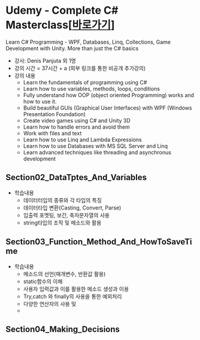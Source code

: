 # Udemy - Complete C# Masterclass[[바로가기](https://www.udemy.com/course/complete-csharp-masterclass/)]
Learn C# Programming - WPF, Databases, Linq, Collections, Game Development with Unity. More than just the C# basics

- 강사: Denis Panjuta 외 1명
- 강의 시간 = 37시간 + a (외부 링크를 통한 비공개 추가강의)
- 강의 내용
  - Learn the fundamentals of programming using C#
  - Learn how to use variables, methods, loops, conditions
  - Fully understand how OOP (object oriented Programming) works and how to use it.
  - Build beautiful GUIs (Graphical User Interfaces) with WPF (Windows Presentation Foundation)
  - Create video games using C# and Unity 3D
  - Learn how to handle errors and avoid them
  - Work with files and text
  - Learn how to use Linq and Lambda Expressions
  - Learn how to use Databases with MS SQL Server and Linq
  - Learn advanced techniques like threading and asynchronus development


## Section02_DataTptes_And_Variables
- 학습내용
  - 데이터터입의 종류와 각 타입의 특징
  - 데이터타입 변환(Casting, Convert, Parse)
  - 입출력 포멧팅, 보간, 축자문자열의 사용
  - string타입의 조작 및 메소드와 활용

## Section03_Function_Method_And_HowToSaveTime
- 학습내용
  - 메소드의 선언(매개변수, 반환값 활용)
  - static함수의 이해
  - 사용자 입력값과 이를 활용한 메소드 생성과 이용
  - Try,catch 와 finally의 사용을 통한 예외처리
  - 다양한 연산자의 사용 및 
  - 
## Section04_Making_Decisions
